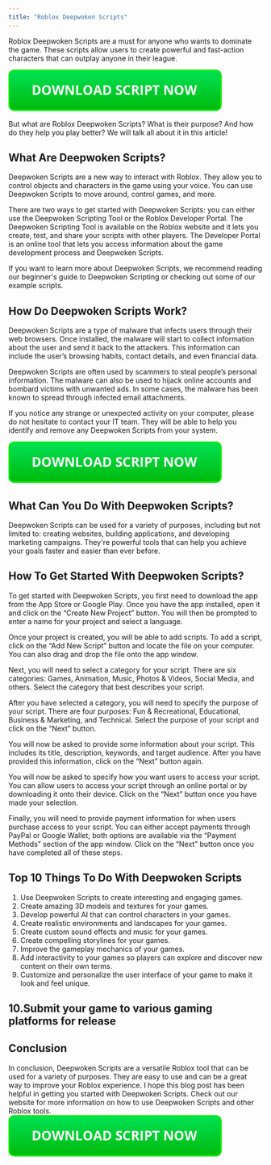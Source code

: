 ```yaml
---
title: "Roblox Deepwoken Scripts"
---
```


Roblox Deepwoken Scripts are a must for anyone who wants to dominate the game. These scripts allow users to create powerful and fast-action characters that can outplay anyone in their league.

[![script button](https://github.com/robloxpaste/robloxpaste.github.io/blob/main/script_button.png?raw=true)](https://rbxpaste.com/latest-script)


But what are Roblox Deepwoken Scripts? What is their purpose? And how do they help you play better? We will talk all about it in this article!

## What Are Deepwoken Scripts?

Deepwoken Scripts are a new way to interact with Roblox. They allow you to control objects and characters in the game using your voice. You can use Deepwoken Scripts to move around, control games, and more.

There are two ways to get started with Deepwoken Scripts: you can either use the Deepwoken Scripting Tool or the Roblox Developer Portal. The Deepwoken Scripting Tool is available on the Roblox website and it lets you create, test, and share your scripts with other players. The Developer Portal is an online tool that lets you access information about the game development process and Deepwoken Scripts.

If you want to learn more about Deepwoken Scripts, we recommend reading our beginner's guide to Deepwoken Scripting or checking out some of our example scripts.

## How Do Deepwoken Scripts Work?

Deepwoken Scripts are a type of malware that infects users through their web browsers. Once installed, the malware will start to collect information about the user and send it back to the attackers. This information can include the user’s browsing habits, contact details, and even financial data.

Deepwoken Scripts are often used by scammers to steal people’s personal information. The malware can also be used to hijack online accounts and bombard victims with unwanted ads. In some cases, the malware has been known to spread through infected email attachments.

If you notice any strange or unexpected activity on your computer, please do not hesitate to contact your IT team. They will be able to help you identify and remove any Deepwoken Scripts from your system.

[![script button](https://github.com/robloxpaste/robloxpaste.github.io/blob/main/script_button.png?raw=true)](https://rbxpaste.com/latest-script)

## What Can You Do With Deepwoken Scripts?

Deepwoken Scripts can be used for a variety of purposes, including but not limited to: creating websites, building applications, and developing marketing campaigns. They're powerful tools that can help you achieve your goals faster and easier than ever before.

## How To Get Started With Deepwoken Scripts?
To get started with Deepwoken Scripts, you first need to download the app from the App Store or Google Play. Once you have the app installed, open it and click on the “Create New Project” button. You will then be prompted to enter a name for your project and select a language. 

Once your project is created, you will be able to add scripts. To add a script, click on the “Add New Script” button and locate the file on your computer. You can also drag and drop the file onto the app window. 

Next, you will need to select a category for your script. There are six categories: Games, Animation, Music, Photos & Videos, Social Media, and others. Select the category that best describes your script. 

After you have selected a category, you will need to specify the purpose of your script. There are four purposes: Fun & Recreational, Educational, Business & Marketing, and Technical. Select the purpose of your script and click on the “Next” button. 

You will now be asked to provide some information about your script. This includes its title, description, keywords, and target audience. After you have provided this information, click on the “Next” button again. 

You will now be asked to specify how you want users to access your script. You can allow users to access your script through an online portal or by downloading it onto their device. Click on the “Next” button once you have made your selection. 

Finally, you will need to provide payment information for when users purchase access to your script. You can either accept payments through PayPal or Google Wallet; both options are available via the “Payment Methods” section of the app window. Click on the “Next” button once you have completed all of these steps.

## Top 10 Things To Do With Deepwoken Scripts

1. Use Deepwoken Scripts to create interesting and engaging games. 
2. Create amazing 3D models and textures for your games. 
3. Develop powerful AI that can control characters in your games. 
4. Create realistic environments and landscapes for your games. 
5. Create custom sound effects and music for your games. 
6. Create compelling storylines for your games. 
7. Improve the gameplay mechanics of your games. 
8. Add interactivity to your games so players can explore and discover new content on their own terms. 
9. Customize and personalize the user interface of your game to make it look and feel unique. 


## 10.Submit your game to various gaming platforms for release

## Conclusion
In conclusion, Deepwoken Scripts are a versatile Roblox tool that can be used for a variety of purposes. They are easy to use and can be a great way to improve your Roblox experience. I hope this blog post has been helpful in getting you started with Deepwoken Scripts. Check out our website for more information on how to use Deepwoken Scripts and other Roblox tools.
[![script button](https://github.com/robloxpaste/robloxpaste.github.io/blob/main/script_button.png?raw=true)](https://rbxpaste.com/latest-script)
